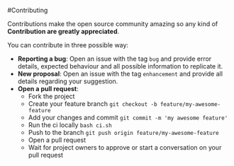#Contributing

Contributions make the open source community amazing so any kind of **Contribution are greatly appreciated**.

You can contribute in three possible way:

* **Reporting a bug**: Open an issue with the tag `bug` and provide error details, expected behaviour and all possible
  information to replicate it.
* **New proposal**: Open an issue with the tag `enhancement` and provide all details regarding your suggestion.
* **Open a pull request**:
    * Fork the project
    * Create your feature branch `git checkout -b feature/my-awesome-feature`
    * Add your changes and commit `git commit -m 'my awesome feature'`
    * Run the ci locally `bash ci.sh`
    * Push to the branch `git push origin feature/my-awesome-feature`
    * Open a pull request
    * Wait for project owners to approve or start a conversation on your pull request
